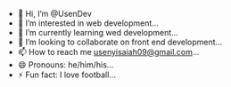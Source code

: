 - 👋 Hi, I’m @UsenDev
- 👀 I’m interested in web development...
- 🌱 I’m currently learning wed development...
- 💞️ I’m looking to collaborate on front end development...
- 📫 How to reach me usenyisaiah09@gmail.com...
- 😄 Pronouns: he/him/his...
- ⚡ Fun fact: I love football...

<!---
UsenDev/UsenDev is a ✨ special ✨ repository because its `README.md` (this file) appears on your GitHub profile.
You can click the Preview link to take a look at your changes.
--->

